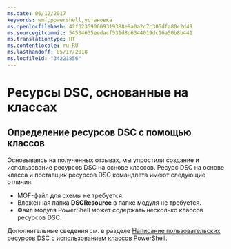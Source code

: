 ```yaml
---
ms.date: 06/12/2017
keywords: wmf,powershell,установка
ms.openlocfilehash: 42f323590609319388e9a0a2c7c305dfa80c2d49
ms.sourcegitcommit: 54534635eedacf531d8d6344019dc16a50b8b441
ms.translationtype: HT
ms.contentlocale: ru-RU
ms.lasthandoff: 05/17/2018
ms.locfileid: "34221856"
---
```

# <a name="class-based-dsc-resources"></a>Ресурсы DSC, основанные на классах

## <a name="defining-dsc-resources-with-classes"></a>Определение ресурсов DSC с помощью классов

Основываясь на полученных отзывах, мы упростили создание и использование ресурсов DSC на основе классов.
Ресурс DSC на основе класса и поставщик ресурсов DSC командлета имеют следующие отличия.

* MOF-файл для схемы не требуется.
* Вложенная папка **DSCResource** в папке модуля не требуется.
* Файл модуля PowerShell может содержать несколько классов ресурсов DSC.

Дополнительные сведения см. в разделе [Написание пользовательских ресурсов DSC с использованием классов PowerShell](https://msdn.microsoft.com/powershell/dsc/authoringresource).
